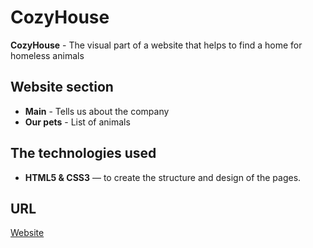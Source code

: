 # CozyHouse

**CozyHouse**  - The visual part of a website that helps to find a home for homeless animals

## Website section
- **Main** - Tells us about the company
- **Our pets** - List of animals

## The technologies used
- **HTML5 & CSS3** — to create the structure and design of the pages.

## URL
[Website](https://pavelbuiko04.github.io/cozyhouse/index.html#)

